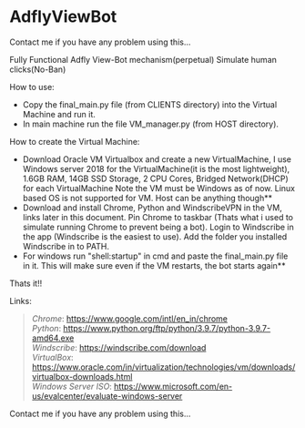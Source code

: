 # AdflyViewBot
Contact me if you have any problem using this...

Fully Functional Adfly View-Bot mechanism(perpetual)
Simulate human clicks(No-Ban)

How to use:

* Copy the final_main.py file (from CLIENTS directory) into the Virtual Machine and run it.
* In main machine run the file VM_manager.py (from HOST directory).



How to create the Virtual Machine:
* Download Oracle VM Virtualbox and create a new VirtualMachine, I use Windows server 2018 for the VirtualMachine(it is the most lightweight), 1.6GB RAM, 14GB SSD Storage, 2 CPU Cores, Bridged Network(DHCP) for each VirtualMachine
Note the VM must be Windows as of now. Linux based OS is not supported for VM. Host can be anything though**
* Download and install Chrome, Python and WindscribeVPN in the VM, links later in this document. Pin Chrome to taskbar (Thats what i used to simulate running Chrome to prevent being a bot). Login to Windscribe in the app (Windscribe is the easiest to use). Add the folder you installed Windscribe in to PATH. 
* For windows run "shell:startup" in cmd and paste the final_main.py file in it.
This will make sure even if the VM restarts, the bot starts again**


Thats it!!


Links:
> *Chrome*: https://www.google.com/intl/en_in/chrome</br>
> *Python*: https://www.python.org/ftp/python/3.9.7/python-3.9.7-amd64.exe</br>
> *Windscribe*: https://windscribe.com/download</br>
> *VirtualBox*: https://www.oracle.com/in/virtualization/technologies/vm/downloads/virtualbox-downloads.html</br>
> *Windows Server ISO*: https://www.microsoft.com/en-us/evalcenter/evaluate-windows-server</br>

Contact me if you have any problem using this...

